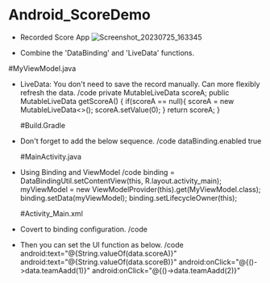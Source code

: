 # Android_ScoreDemo
- Recorded Score App
![Screenshot_20230725_163345](https://github.com/evelynchang0605/Android_ScoreDemo/assets/137132532/e61decb5-b023-4790-bb7b-41d190f4516a)



- Combine the 'DataBinding' and 'LiveData' functions.

#MyViewModel.java
- LiveData: You don't need to save the record manually. Can more flexibly refresh the data.
/code
  private MutableLiveData<Integer> scoreA;
  public MutableLiveData<Integer> getScoreA() {
        if(scoreA == null){
            scoreA = new MutableLiveData<>();
            scoreA.setValue(0);
        }
        return scoreA;
    }
  
  #Build.Gradle
- Don't forget to add the below sequence.
/code
  dataBinding.enabled true
  
  #MainActivity.java
- Using Binding and ViewModel
/code
  binding = DataBindingUtil.setContentView(this, R.layout.activity_main);
  myViewModel = new ViewModelProvider(this).get(MyViewModel.class);
  binding.setData(myViewModel);
  binding.setLifecycleOwner(this);

  #Activity_Main.xml
- Covert to binding configuration.
/code
   <data>
        <variable
            name="data"
            type="com.example.recorderdemo.MyViewModel" />

    </data>
    
- Then you can set the UI function as below.
/code
  android:text="@{String.valueOf(data.scoreA)}"
  android:text="@{String.valueOf(data.scoreB)}"
  android:onClick="@{()->data.teamAadd(1)}"
  android:onClick="@{()->data.teamAadd(2)}"
  
